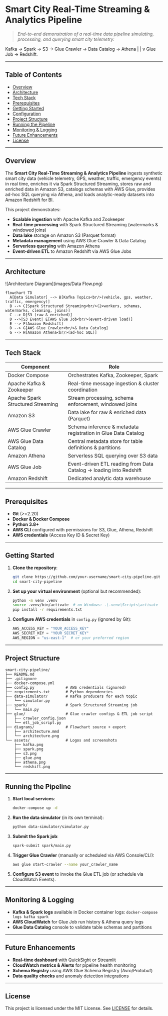 # Smart City Real-Time Streaming & Analytics Pipeline

> *End-to-end demonstration of a real-time data pipeline simulating, processing, and querying smart city telemetry:* 

Kafka → Spark → S3 → Glue Crawler → Data Catalog → Athena
                                         |
                                         |
                                         v
                                     Glue Job → Redshift.

---

## Table of Contents

- [Overview](#overview)
- [Architecture](#architecture)
- [Tech Stack](#tech-stack)
- [Prerequisites](#prerequisites)
- [Getting Started](#getting-started)
- [Configuration](#configuration)
- [Project Structure](#project-structure)
- [Running the Pipeline](#running-the-pipeline)
- [Monitoring & Logging](#monitoring--logging)
- [Future Enhancements](#future-enhancements)
- [License](#license)

---

## Overview

The **Smart City Real-Time Streaming & Analytics Pipeline** ingests synthetic smart city data (vehicle telemetry, GPS, weather, traffic, emergency events) in real time, enriches it via Spark Structured Streaming, stores raw and enriched data in Amazon S3, catalogs schemas with AWS Glue, provides ad-hoc SQL querying via Athena, and loads analytic-ready datasets into Amazon Redshift for BI.

This project demonstrates:

- **Scalable ingestion** with Apache Kafka and Zookeeper
- **Real-time processing** with Spark Structured Streaming (watermarks & windowed joins)
- **Data lake** storage on Amazon S3 (Parquet format)
- **Metadata management** using AWS Glue Crawler & Data Catalog
- **Serverless querying** with Amazon Athena
- **Event-driven ETL** to Amazon Redshift via AWS Glue Jobs

---

## Architecture

![Architecture Diagram](images/Data Flow.png)



```mermaid
flowchart TD
  A[Data Simulator] --> B[Kafka Topics<br/>(vehicle, gps, weather, traffic, emergency)]
  B --> C[Spark Structured Streaming<br/>(2×workers, schemas, watermarks, cleaning, joins)]
  C --> D[S3 (raw & enriched)]
  D -->|S3 Event| E[AWS Glue Job<br/>(event-driven load)]
  E --> F[Amazon Redshift]
  D --> G[AWS Glue Crawler<br/>& Data Catalog]
  G --> H[Amazon Athena<br/>(ad-hoc SQL)]
```

---

## Tech Stack

| Component                 | Role                                                              |
|---------------------------|-------------------------------------------------------------------|
| Docker Compose            | Orchestrates Kafka, Zookeeper, Spark                              |
| Apache Kafka & Zookeeper  | Real-time message ingestion & cluster coordination               |
| Apache Spark Structured Streaming | Stream processing, schema enforcement, windowed joins  |
| Amazon S3                 | Data lake for raw & enriched data (Parquet)                       |
| AWS Glue Crawler          | Schema inference & metadata registration in Glue Data Catalog     |
| AWS Glue Data Catalog     | Central metadata store for table definitions & partitions         |
| Amazon Athena             | Serverless SQL querying over S3 data                              |
| AWS Glue Job              | Event-driven ETL reading from Data Catalog → loading into Redshift|
| Amazon Redshift           | Dedicated analytic data warehouse                                 |

---

## Prerequisites

- **Git** (>=2.20)
- **Docker & Docker Compose**
- **Python 3.8+**
- **AWS CLI** configured with permissions for S3, Glue, Athena, Redshift
- **AWS credentials** (Access Key ID & Secret Key)

---

## Getting Started

1. **Clone the repository**:
   ```bash
   git clone https://github.com/your-username/smart-city-pipeline.git
   cd smart-city-pipeline
   ```
2. **Set up your virtual environment** (optional but recommended):
   ```bash
   python -m venv .venv
   source .venv/bin/activate  # on Windows: .\.venv\Scripts\activate
   pip install -r requirements.txt
   ```
3. **Configure AWS credentials** in `config.py` (ignored by Git):
   ```python
   AWS_ACCESS_KEY = "YOUR_ACCESS_KEY"
   AWS_SECRET_KEY = "YOUR_SECRET_KEY"
   AWS_REGION = "us-east-1"  # or your preferred region
   ```

---

## Project Structure

```
smart-city-pipeline/
├── README.md
├── .gitignore
├── docker-compose.yml
├── config.py              # AWS credentials (ignored)
├── requirements.txt       # Python dependencies
├── data-simulator/        # Kafka producers for each topic
│   └── simulator.py
├── spark/                 # Spark Structured Streaming job
│   └── main.py
├── glue/                  # Glue crawler configs & ETL job script
│   ├── crawler_config.json
│   └── etl_job_script.py
├── diagrams/              # Flowchart source + export
│   ├── architecture.mmd
│   └── architecture.png
└── assets/                # Logos and screenshots
    ├── kafka.png
    ├── spark.png
    ├── s3.png
    ├── glue.png
    ├── athena.png
    └── redshift.png
```

---

## Running the Pipeline

1. **Start local services**:
   ```bash
   docker-compose up -d
   ```
2. **Run the data simulator** (in its own terminal):
   ```bash
   python data-simulator/simulator.py
   ```
3. **Submit the Spark job**:
   ```bash
   spark-submit spark/main.py
   ```
4. **Trigger Glue Crawler** (manually or scheduled via AWS Console/CLI):
   ```bash
   aws glue start-crawler --name your_crawler_name
   ```
5. **Configure S3 event** to invoke the Glue ETL job (or schedule via CloudWatch Events).

---

## Monitoring & Logging

- **Kafka & Spark logs** available in Docker container logs: `docker-compose logs kafka spark`
- **AWS CloudWatch** for Glue Job run history & Athena query logs
- **Glue Data Catalog** console to validate table schemas and partitions

---

## Future Enhancements

- **Real-time dashboard** with QuickSight or Streamlit
- **CloudWatch metrics & Alerts** for pipeline health monitoring
- **Schema Registry** using AWS Glue Schema Registry (Avro/Protobuf)
- **Data quality checks** and anomaly detection integrations

---

## License

This project is licensed under the MIT License. See [LICENSE](LICENSE) for details.
